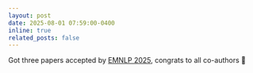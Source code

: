 ```yaml
---
layout: post
date: 2025-08-01 07:59:00-0400
inline: true
related_posts: false
---
```


Got three papers accepted by [EMNLP 2025](https://2025.emnlp.org/), congrats to all co-authors :tada:

